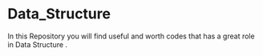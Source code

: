 # Data_Structure
In this Repository you will find useful and worth codes that has a great role in Data Structure .
